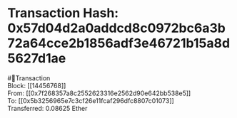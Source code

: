 
Transaction Hash: 0x57d04d2a0addcd8c0972bc6a3b72a64cce2b1856adf3e46721b15a8d5627d1ae
====================================================================================
  
#💸Transaction  
Block: [[14456768]]  
From: [[0x7f268357a8c2552623316e2562d90e642bb538e5]]  
To: [[0x5b3256965e7c3cf26e11fcaf296dfc8807c01073]]  
Transferred: 0.08625 Ether